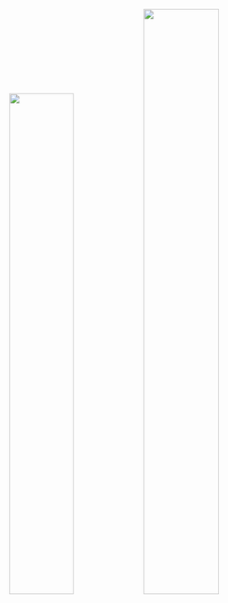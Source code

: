 <img width="48.05%" src="https://github-readme-stats.vercel.app/api/top-langs/?username=fnzainal&theme=default&layout=compact" /><img width="51.95%" src="https://github-readme-stats.vercel.app/api?username=fnzainal&&show_icons=true&theme=default" />
